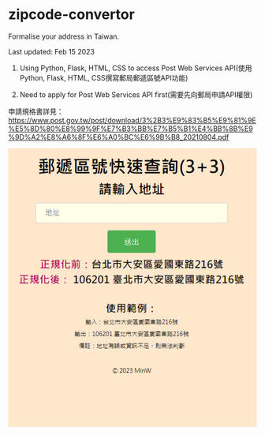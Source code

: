 # zipcode-convertor
Formalise your address in Taiwan.


Last updated: Feb 15 2023


1. Using Python, Flask, HTML, CSS to access Post Web Services API(使用Python, Flask, HTML, CSS撰寫郵局郵遞區號API功能)


2. Need to apply for Post Web Services API first(需要先向郵局申請API權限)


申請規格書詳見：https://www.post.gov.tw/post/download/3%2B3%E9%83%B5%E9%81%9E%E5%8D%80%E8%99%9F%E7%B3%BB%E7%B5%B1%E4%BB%8B%E9%9D%A2%E8%A6%8F%E6%A0%BC%E6%9B%B8_20210804.pdf

![demo3](https://github.com/bemywang/zipcode-convertor/blob/master/3.png)

